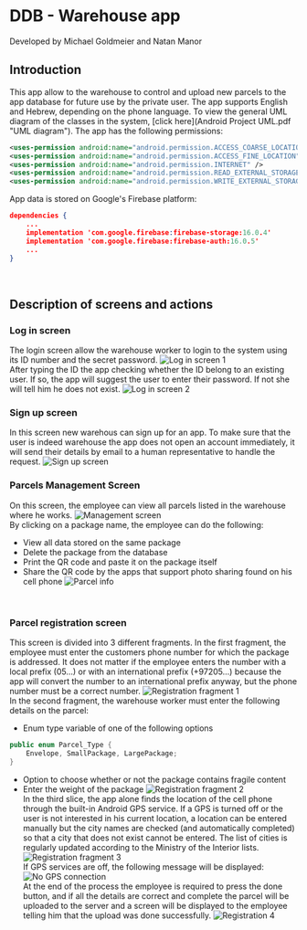 
# DDB - Warehouse app
Developed by Michael Goldmeier and Natan Manor

## Introduction
This app allow to the warehouse to control and upload new parcels to the app database for future use by the private user.
The app supports English and Hebrew, depending on the phone language.
To view the general UML diagram of the classes in the system, [click here](Android Project UML.pdf "UML diagram").
The app has the following permissions:
```xml
<uses-permission android:name="android.permission.ACCESS_COARSE_LOCATION" />
<uses-permission android:name="android.permission.ACCESS_FINE_LOCATION" />
<uses-permission android:name="android.permission.INTERNET" />
<uses-permission android:name="android.permission.READ_EXTERNAL_STORAGE" />
<uses-permission android:name="android.permission.WRITE_EXTERNAL_STORAGE" />
```
App data is stored on Google&apos;s Firebase platform:
```json
dependencies {
	...
	implementation 'com.google.firebase:firebase-storage:16.0.4'
	implementation 'com.google.firebase:firebase-auth:16.0.5'
	...
}
```
<br>

## Description of screens and actions

### Log in screen
The login screen allow the warehouse worker to login to the system using its ID number and the secret password.
![Log in screen 1](https://github.com/mickeygoldmeier/DDB/blob/master/screenshots/Log%20in%201.jpg?raw=true "Log in 1")
<br>After typing the ID the app checking whether the ID belong to an existing user. If so, the app will suggest the user to enter their password. If not she will tell him he does not exist.
![Log in screen 2](https://github.com/mickeygoldmeier/DDB/blob/master/screenshots/Log%20in%202.jpg?raw=true "Log in screen 2")
<br>

### Sign up screen
In this screen new warehous can sign up for an app.
To make sure that the user is indeed warehouse the app does not open an account immediately, it will send their details by email to a human representative to handle the request.
![Sign up screen](https://github.com/mickeygoldmeier/DDB/blob/master/screenshots/Sign%20up.jpg?raw=true "Sign up screen")
<br>

### Parcels Management Screen
On this screen, the employee can view all parcels listed in the warehouse where he works.
![Management screen](https://github.com/mickeygoldmeier/DDB/blob/master/screenshots/Mangmnet%201.jpg?raw=true "Management screen")
<br>By clicking on a package name, the employee can do the following:
- View all data stored on the same package
- Delete the package from the database
- Print the QR code and paste it on the package itself
- Share the QR code by the apps that support photo sharing found on his cell phone
![Parcel info](https://github.com/mickeygoldmeier/DDB/blob/master/screenshots/Parcel%20info.jpg?raw=true "Parcel info")
<br>

### Parcel registration screen
This screen is divided into 3 different fragments.
In the first fragment, the employee must enter the customers phone number for which the package is addressed.
It does not matter if the employee enters the number with a local prefix (05...) or with an international prefix (+97205...) because the app will convert the number to an international prefix anyway, but the phone number must be a correct number.
![Registration fragment 1](https://github.com/mickeygoldmeier/DDB/blob/master/screenshots/Registration%201.jpg?raw=true "Registration fragment 1")
<br>In the second fragment, the warehouse worker must enter the following details on the parcel:
- Enum type variable of one of the following options
```java
public enum Parcel_Type {
    Envelope, SmallPackage, LargePackage;
}
```
- Option to choose whether or not the package contains fragile content
- Enter the weight of the package
![Registration fragment 2](https://github.com/mickeygoldmeier/DDB/blob/master/screenshots/Registration%202.jpg?raw=true "Registration fragment 2")
<br>In the third slice, the app alone finds the location of the cell phone through the built-in Android GPS service. If a GPS is turned off or the user is not interested in his current location, a location can be entered manually but the city names are checked (and automatically completed) so that a city that does not exist cannot be entered. The list of cities is regularly updated according to the Ministry of the Interior lists.
![Registration fragment 3](https://github.com/mickeygoldmeier/DDB/blob/master/screenshots/Registration%203.jpg?raw=true "Registration fragment 3")
<br>If GPS services are off, the following message will be displayed:
![No GPS connection](https://github.com/mickeygoldmeier/DDB/blob/master/screenshots/No%20GPS%20connection.jpg?raw=true "No GPS connection")
<br>At the end of the process the employee is required to press the done button, and if all the details are correct and complete the parcel will be uploaded to the server and a screen will be displayed to the employee telling him that the upload was done successfully.
![Registration 4](https://github.com/mickeygoldmeier/DDB/blob/master/screenshots/Registration%204.jpg?raw=true "Registration 4")
